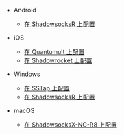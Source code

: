 * Android

  * [在 ShadowsocksR 上配置](Android/ShadowsocksR.md)

* iOS


  * [在 Quantumult 上配置](iOS/Quantumult_sub.md)
  * [在 Shadowrocket 上配置](iOS/Shadowrocket.md)

* Windows

  * [在 SSTap 上配置](Windows/SSTap.md)
  * [在 ShadowsocksR 上配置](Windows/ShadowsocksR.md)

* macOS

  * [在 ShadowsocksX-NG-R8 上配置](macOS/ShadowsocksX-NG-R8.md)

<!-- * Linux -->

  <!-- * [在 Electron SSR 上配置](Linux/ElectronSSR.md) -->

